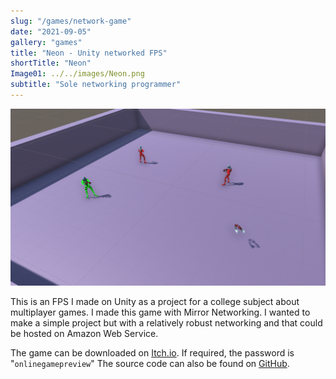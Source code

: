 ```yaml
---
slug: "/games/network-game"
date: "2021-09-05"
gallery: "games"
title: "Neon - Unity networked FPS"
shortTitle: "Neon"
Image01: ../../images/Neon.png
subtitle: "Sole networking programmer"
---
```


![Earth defenders icon](../mdImages/multiplayerGame/icon.png)

This is an FPS I made on Unity as a project for a college subject about multiplayer games. I made this game with Mirror Networking. I wanted to make a simple project but with a relatively robust networking and that could be hosted on Amazon Web Service.

The game can be downloaded on [Itch.io](https://fr4ct1ons.itch.io/neon-shooter). If required, the password is "```onlinegamepreview```" The source code can also be found on [GitHub](https://github.com/lucena-fr4ct1ons/neon-shooter-multiplayer).